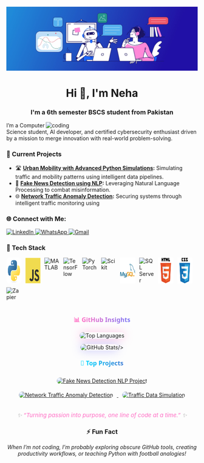 ![logo](https://github.com/Neha9012/Neha9012/blob/main/Banner.jpg)
<h1 align="center">Hi 👋, I'm Neha</h1>
<h3 align="center">I'm a 6th semester BSCS student from Pakistan</h3>
<img align="right" alt="coding" width="400" src="https://cdn.dribbble.com/users/2704414/screenshots/7466903/media/b08ab576316bd4582fef189f471cd9e5.gif">


I’m a Computer Science student, AI developer, and certified cybersecurity enthusiast driven by a mission to merge innovation with real-world problem-solving.

### 🔭 Current Projects
- 🛣️ **[Urban Mobility with Advanced Python Simulations](https://github.com/Neha9012/traffic-data-simulation):** Simulating traffic and mobility patterns using intelligent data pipelines.
- 🧠 **[Fake News Detection using NLP](https://github.com/Neha9012/fake-news-detection-nlp):** Leveraging Natural Language Processing to combat misinformation.
- 🌐 **[Network Traffic Anomaly Detection](https://github.com/Neha9012/network-traffic-anomaly-detection):** Securing systems through intelligent traffic monitoring using 
<!-- Connect Section -->
<h3 align="left">🌐 Connect with Me:</h3>
<p>
  <a href="https://linkedin.com/in/neha-s-2135b8284" target="_blank">
    <img src="https://img.icons8.com/color/48/linkedin.png" alt="LinkedIn" width="30" />
  </a>
  <a href="https://www.whatsapp.com/channel/0029VafHAolJUM2XNALU0N1f" target="_blank">
    <img src="https://img.icons8.com/color/48/whatsapp.png" alt="WhatsApp" width="30" />
  </a>
  <a href="mailto:neeha9012@gmail.com">
    <img src="https://img.icons8.com/color/48/gmail-new.png" alt="Gmail" width="30" />
  </a>
</p>

<!-- Skills Carousel -->
<h3 align="left">🚀 Tech Stack</h3>
<div style="display: flex; flex-wrap: wrap; gap: 10px;">
  <img src="https://raw.githubusercontent.com/devicons/devicon/master/icons/python/python-original.svg" alt="Python" width="40" style="transition: transform .3s; border-radius: 8px;" onmouseover="this.style.transform='scale(1.3)'" onmouseout="this.style.transform='scale(1)'"/>
  <img src="https://raw.githubusercontent.com/devicons/devicon/master/icons/javascript/javascript-original.svg" alt="JavaScript" width="40" style="transition: transform .3s;" onmouseover="this.style.transform='scale(1.3)'" onmouseout="this.style.transform='scale(1)'"/>
  <img src="https://upload.wikimedia.org/wikipedia/commons/2/21/Matlab_Logo.png" alt="MATLAB" width="40" />
  <img src="https://www.vectorlogo.zone/logos/tensorflow/tensorflow-icon.svg" alt="TensorFlow" width="40"/>
  <img src="https://www.vectorlogo.zone/logos/pytorch/pytorch-icon.svg" alt="PyTorch" width="40"/>
  <img src="https://upload.wikimedia.org/wikipedia/commons/0/05/Scikit_learn_logo_small.svg" alt="Scikit" width="40"/>
  <img src="https://raw.githubusercontent.com/devicons/devicon/master/icons/mysql/mysql-original-wordmark.svg" alt="MySQL" width="40"/>
  <img src="https://www.svgrepo.com/show/303229/microsoft-sql-server-logo.svg" alt="SQL Server" width="40"/>
  <img src="https://raw.githubusercontent.com/devicons/devicon/master/icons/html5/html5-original-wordmark.svg" alt="HTML5" width="40"/>
  <img src="https://raw.githubusercontent.com/devicons/devicon/master/icons/css3/css3-original-wordmark.svg" alt="CSS3" width="40"/>
  <img src="https://www.vectorlogo.zone/logos/zapier/zapier-icon.svg" alt="Zapier" width="40"/>
</div>

<br/>

<!-- GitHub Stats -->
<!-- GitHub Stats Section -->
<!-- GitHub Stats Section -->
<!-- GitHub Stats Section -->
<!-- GitHub Stats -->
<h3 align="center" style="color: #ff6ec4; font-family: 'Segoe UI', Tahoma, Geneva, Verdana, sans-serif;">
  📊 <span style="background: linear-gradient(90deg, #ff6ec4, #7873f5); -webkit-background-clip: text; color: transparent;">GitHub Insights</span>
</h3>

<p align="center">
  <img 
    src="https://github-readme-stats.vercel.app/api/top-langs?username=neha9012&layout=compact&theme=radical" 
    width="300" 
    alt="Top Languages"
    style="border-radius: 15px; box-shadow: 0 0 25px rgba(255,110,196,0.4); transition: transform 0.3s ease-in-out;"
    onmouseover="this.style.transform='scale(1.05)'" 
    onmouseout="this.style.transform='scale(1)'"
  />
</p>

<p align="center">
  <img 
    src="https://github-readme-stats.vercel.app/api?username=neha9012&show_icons=true&theme=radical" 
    width="300" 
    alt="GitHub Stats"
    style="border-radius: 15px; box-shadow: 0 0 25px rgba(120,115,245,0.4); transition: transform 0.3s ease-in-out;"
    onmouseover="this.style.transform='scale(1.05)'" 
    onmouseout="this.style.transform='scale(1)'"
    
  />
</p>

<!-- Top Projects Section -->
<h3 align="center" style="color: #00d2ff; font-family: 'Segoe UI', Tahoma, Geneva, Verdana, sans-serif;">
  🚀 <span style="background: linear-gradient(90deg, #00d2ff, #3a7bd5); -webkit-background-clip: text; color: transparent;">Top Projects</span>
</h3>

<p align="center">
  <!-- Fake News Detection -->
  <a href="https://github.com/Neha9012/fake-news-detection-nlp" target="_blank">
    <img src="https://github-readme-stats.vercel.app/api/pin/?username=neha9012&repo=fake-news-detection-nlp&theme=radical" 
         width="300" 
         style="border-radius: 12px; margin: 10px;" 
         alt="Fake News Detection NLP Project"/>
  </a>

  <!-- Network Traffic Anomaly Detection -->
  <a href="https://github.com/Neha9012/network-traffic-anomaly-detection" target="_blank">
    <img src="https://github-readme-stats.vercel.app/api/pin/?username=neha9012&repo=network-traffic-anomaly-detection&theme=radical" 
         width="300" 
         style="border-radius: 12px; margin: 10px;" 
         alt="Network Traffic Anomaly Detection"/>
  </a>

  <!-- Traffic Data Simulation -->
  <a href="https://github.com/Neha9012/traffic-data-simulation" target="_blank">
    <img src="https://github-readme-stats.vercel.app/api/pin/?username=neha9012&repo=traffic-data-simulation&theme=radical" 
         width="300" 
         style="border-radius: 12px; margin: 10px;" 
         alt="Traffic Data Simulation"/>
  </a>
</p>

<!-- Footer Quote -->
<p align="center" style="font-style: italic; color: #999999; font-size: 15px; margin-top: 25px;">
  ✨ <span style="color: #ff6ec4;">“Turning passion into purpose, one line of code at a time.”</span> ✨
</p>

<h3 align="center">⚡ Fun Fact</h3>
<p align="center">
  <em>When I’m not coding, I’m probably exploring obscure GitHub tools, creating productivity workflows, or teaching Python with football analogies!</em>
</p>

